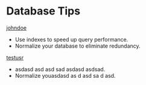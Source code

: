 # Database Tips

[johndoe](https://github.com/johndoe)

- Use indexes to speed up query performance.
- Normalize your database to eliminate redundancy.

[testusr](https://github.com/johndoe)

- asdasd asd asd sad asdasd asdsad.
- Normalize youasdasd as d asd sa d asd.

